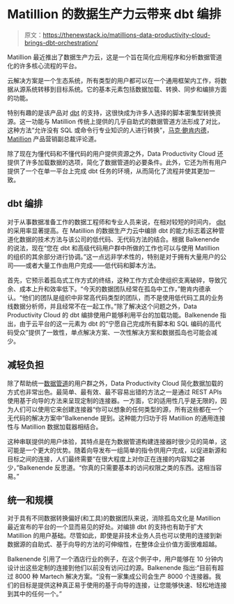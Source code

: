 # Matillion 的数据生产力云带来 dbt 编排

> 原文：<https://thenewstack.io/matillions-data-productivity-cloud-brings-dbt-orchestration/>

Matillion 最近推出了数据生产力云，这是一个旨在简化应用程序和分析数据管道化的许多核心流程的平台。

云解决方案是一个生态系统，所有类型的用户都可以在一个通用框架内工作，将数据从源系统转移到目标系统。它的基本元素包括数据加载、转换、同步和编排方面的功能。

特别有趣的是该产品对 [dbt](https://www.getdbt.com/) 的支持，这很快成为许多人选择的脚本密集型转换资源。这一功能与 Matillion 传统上提供的几乎自助式的数据管道方法形成了对比，这种方法“允许没有 SQL 或命令行专业知识的人进行转换”，[马克·鲍肯内德](https://www.linkedin.com/in/mark-balkenende-b898441)， [Matillion](https://www.matillion.com/) 产品营销副总裁评论道。

除了现在为懂代码和不懂代码的用户提供资源之外，Data Productivity Cloud 还提供了许多加载数据的选项，简化了数据管道的必要条件。此外，它还为所有用户提供了一个在单一平台上完成 dbt 任务的环境，从而简化了流程并使其更加一致。

## dbt 编排

对于从事数据准备工作的数据工程师和专业人员来说，在相对较短的时间内， [dbt](https://thenewstack.io/datafold-integrates-with-dbt-automates-sql-based-data-testing/) 的采用率显著提高。在 Matillion 的数据生产力云中编排 dbt 的能力标志着这种管道化数据的技术方法与该公司的低代码、无代码方法的结合。根据 Balkenende 的说法，现在“您在 dbt 和高级代码用户群中所做的工作也可以与使用 Matillion 的组织的其余部分进行协调。”这一点远非学术性的，特别是对于拥有大量用户的公司——或者大量工作由用户完成——低代码和脚本方法。

首先，它预示着孤岛式工作方式的终结，这种工作方式会使组织支离破碎，导致冗余、成本上升和效率低下。“今天的数据团队经常在孤岛中工作，”鲍肯内德承认。“他们的团队是组织中非常高代码类型的团队，而不是使用低代码工具的业务线数据分析师，并且经常不在一起工作。”除了解决这个问题之外，Data Productivity Cloud 的 dbt 编排使用户能够利用平台的加载功能。Balkenende 指出，由于云平台的这一元素为 dbt 的“宁愿自己完成所有脚本和 SQL 编码的高代码受众”提供了一致性，单点解决方案、一次性解决方案和数据孤岛也可能会减少。

## 减轻负担

除了帮助统一[数据管道](https://www2.deloitte.com/us/en/pages/consulting/articles/building-high-performance-data-pipelines-to-train-machine-learning-models.html)的用户群之外，Data Productivity Cloud 简化数据加载的方式也非常出色。最简单、最有效、最不容易出错的方法之一是通过 REST APIs 使用基于向导的方法来呈现定制的连接器。一方面，它的适用性几乎是无限的，因为人们可以使用它来创建连接器“你可以想象的任何类型的源，所有这些都在一个无代码的解决方案中”Balkenende 提到。这种能力归功于将 Matillion 的通用连接性与 Matillion 数据加载器相结合。

这种串联提供的用户体验，其特点是在为数据管道构建连接器时很少见的简单，这可能是一个更大的优势。随着向导发布一组简单的指令供用户完成，以促进新源和目标之间的连接，人们最终需要“在很大程度上对你正在连接的内容知之甚少，”Balkenende 反思道。“你真的只需要基本的访问权限之类的东西。这相当容易。”

## 统一和规模

对于具有不同数据转换偏好(和工具)的数据团队来说，消除孤岛文化是 Matillion 最近宣布的平台的一个显而易见的好处。对编排 dbt 的支持也有助于扩大 Matillion 的用户基础。尽管如此，即使是非技术业务人员也可以使用的连接到新数据源的自助式、基于向导的方法的可伸缩性，在整体企业价值方面很难超越。

Balkenende 引用了一个酒店行业的例子，在这个例子中，用户能够在 10 分钟内设计出这些定制的连接到他们以前没有访问过的源。Balkenende 指出:“目前有超过 8000 种 Martech 解决方案。“没有一家集成公司会生产 8000 个连接器。我们的目标是提供这种真正易于使用的基于向导的连接，让您能够快速、轻松地连接到其中的任何一个。”

<svg xmlns:xlink="http://www.w3.org/1999/xlink" viewBox="0 0 68 31" version="1.1"><title>Group</title> <desc>Created with Sketch.</desc></svg>